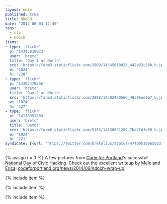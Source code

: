 ```yaml
---
layout: note
published: true
title: NDoCH
date: "2014-06-03 12:40"
tags: 
  - cfp
  - ndoch
items:
- type: 'flickr'
  p: '14345810923'
  user: 'bretc'
  title: 'Day 1 at North'
  src: 'https://farm3.staticflickr.com/2909/14345810923_442b32c26b_b.jpg'
  w: '1024'
  h: '228'
- type: 'flickr'
  p: '14302470566'
  user: 'bretc'
  title: 'Day 2 at North'
  src: 'https://farm3.staticflickr.com/2898/14302470566_49a95ed0b7_b.jpg'
  w: '1024'
  h: '327'  
- type: 'flickr'
  p: '14138951289'
  user: 'bretc'
  title: 'Demos'
  src: 'https://farm6.staticflickr.com/5153/14138951289_7ba7fdfe39_b.jpg'
  w: '1024'
  h: '221'
syndicate: [{url: 'https://twitter.com/bretolius/status/474005105650331648', name: 'Twitter'}]
---
```

{% assign i = 0  %}
A few pictures from [Code for Portland](http://www.codeforportland.org)'s sucessfull [National Day of Civic Hacking](http://calagator.org/events/1250466358).  Check out the excellent writeup by [Mele](http://pdxmele.com/) and [Erica](http://lauervose.com/): [codeforportland.org/news/2014/06/ndoch-wrap-up](http://www.codeforportland.org/news/2014/06/ndoch-wrap-up/)

{% include item %}

{% include item %}

{% include item %}